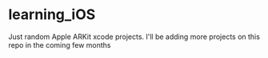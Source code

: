 # learning_iOS
Just random Apple ARKit xcode projects. 
I'll be adding more projects on this repo in the coming few months
